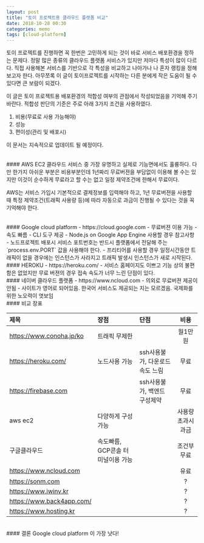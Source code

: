 ```yaml
---
layout: post
title: "토이 프로젝트용 클라우드 플랫폼 비교"
date: 2018-10-28 00:30
categories: memo
tags: [cloud-platform]
---
```

토이 프로젝트를 진행하면 꼭 한번은 고민하게 되는 것이 바로 서비스 배포환경을 정하는 문제다. 정말 많은 종류의 클라우드 플랫폼 서비스가 있지만 저마다 특성이 많이 다르다. 직접 사용해본 서비스를 기반으로 각 특성을 비교하고 나아가나 나 혼자 랭킹을 정해보고자 한다. 아무쪼록 이 글이 토이프로젝트를 시작하는 다른 분에게 작은 도움이 될 수 있다면 큰 보람이 되겠다.

이 글은 토이 프로젝트용 배포환경의 적합성 여부의 관점에서 작성되었음을 기억해 주기 바란다. 적합성 판단의 기준은 주로 아래 3가지 조건을 사용하였다.

1. 비용(무료로 사용 가능해야)
1. 성능
1. 편이성(관리 및 배포시)

이 문서는 지속적으로 업데이트 될 예정이다.


<br>
#### AWS EC2
클라우드 서비스 중 가장 유명하고 실제로 기능면에서도 훌륭하다. 다만 한가지 아쉬운 부분은 비용부분인데 1년짜리 무료버젼을 부담없이 이용해 볼 수는 있지만 이것이 순수하게 무료라고 할 수는 없고 일정 제약조건에 한해서 무료이다.

AWS는 서비스 가입시 기본적으로 결제정보를 입력해야 하고, 1년 무료버젼을 사용할 때 특정 제약조건(트래픽 사용량 등)에 따라 자동으로 과금이 진행될 수 있다는 것을 꼭 기억해야 한다.

<br>
#### Google cloud platform
- https://cloud.google.com
- 무료버젼 이용 가능
- 속도 빠름
- CLI 도구 제공
- Node.js on Google App Engine 사용할 경우 참고사항
    - 노드프로젝트 배포시 서비스 포트번호는 반드시 플랫폼에서 전달해 주는 `process.env.PORT` 값을 사용해야 한다.
    - 프리티어를 사용할 경우 일정시간동안 트래픽이 없을 경우에는 인스턴스가 사라지고 트래픽 발생시 인스턴스가 새로 시작된다.
    

<br>
#### HEROKU
- https://heroku.com/
- 서비스 홈페이지도 이쁘고 기능 상의 불편함은 없었지만 무료 버젼의 경우 접속 속도가 너무 느린 단점이 있다.

<br>
#### 네이버 클라우드 플랫폼
- https://www.ncloud.com
- 의외로 무료버젼 제공이 안됨
- 사이트가 영어로 되어있음. 한국어 서비스도 제공되는 지는 모르겠음. 국제화를 위한 노오력이 엿보임

<br>
#### 비교 장표

제목 | 장점 | 단점 | 비용 
:--------|:--------|:--------|:--------:
https://www.conoha.jp/ko | 트래픽 무제한 | | 월1만원 
https://heroku.com/ | 노드사용 가능 | ssh사용불가, 다운로드 속도 느림 |무료
https://firebase.com |  |ssh사용불가, 백엔드 구성제약 | 무료
aws ec2 | 다양하게 구성 가능 | |사용량 초과시 과금
구글클라우드 | 속도빠름, GCP콘솔 터미널이용 가능| | 조건부무료
https://www.ncloud.com | | | 유료
https://sonm.com | | | ?
https://www.iwinv.kr | | | ?
https://www.back4app.com/ | | | ?
https://www.hosting.kr | | | ?


<br>
#### 결론
Google cloud platform 이 가장 낫다!